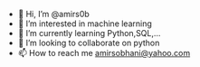 - 👋 Hi, I’m @amirs0b
- 👀 I’m interested in machine learning
- 🌱 I’m currently learning Python,SQL,...
- 💞️ I’m looking to collaborate on python 
- 📫 How to reach me amirsobhani@yahoo.com

<!---
amirs0b/amirs0b is a ✨ special ✨ repository because its `README.md` (this file) appears on your GitHub profile.
You can click the Preview link to take a look at your changes.
--->
